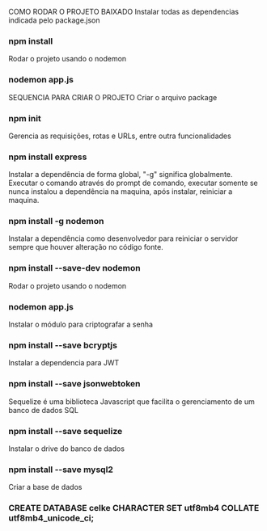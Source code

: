 COMO RODAR O PROJETO BAIXADO
Instalar todas as dependencias indicada pelo package.json
### npm install

Rodar o projeto usando o nodemon 
### nodemon app.js


SEQUENCIA PARA CRIAR O PROJETO
Criar o arquivo package
### npm init

Gerencia as requisições, rotas e URLs, entre outra funcionalidades
### npm install express

Instalar a dependência de forma global, "-g" significa globalmente. Executar o comando através do prompt de comando, executar somente se nunca instalou a dependência na maquina, após instalar, reiniciar a maquina.
### npm install -g nodemon

Instalar a dependência como desenvolvedor para reiniciar o servidor sempre que houver alteração no código fonte.
### npm install --save-dev nodemon

Rodar o projeto usando o nodemon 
### nodemon app.js

Instalar o módulo para criptografar a senha
### npm install --save bcryptjs

Instalar a dependencia para JWT
### npm install --save jsonwebtoken

Sequelize é uma biblioteca Javascript que facilita o gerenciamento de um banco de dados SQL
### npm install --save sequelize

Instalar o drive do banco de dados
### npm install --save mysql2

Criar a base de dados
### CREATE DATABASE celke CHARACTER SET utf8mb4 COLLATE utf8mb4_unicode_ci;